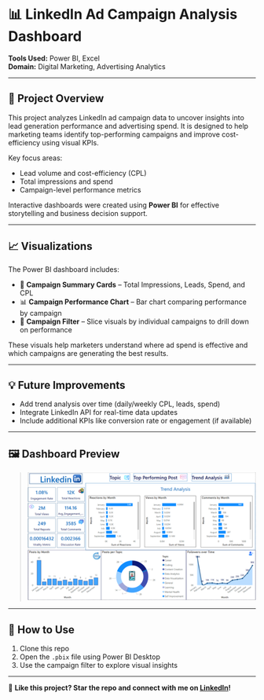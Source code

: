 # 📊 LinkedIn Ad Campaign Analysis Dashboard

**Tools Used:** Power BI, Excel  
**Domain:** Digital Marketing, Advertising Analytics

---

## 📌 Project Overview

This project analyzes LinkedIn ad campaign data to uncover insights into lead generation performance and advertising spend. It is designed to help marketing teams identify top-performing campaigns and improve cost-efficiency using visual KPIs.

Key focus areas:

- Lead volume and cost-efficiency (CPL)  
- Total impressions and spend  
- Campaign-level performance metrics

Interactive dashboards were created using **Power BI** for effective storytelling and business decision support.

---

## 📈 Visualizations

The Power BI dashboard includes:

- 📢 **Campaign Summary Cards** – Total Impressions, Leads, Spend, and CPL  
- 📊 **Campaign Performance Chart** – Bar chart comparing performance by campaign  
- 🎯 **Campaign Filter** – Slice visuals by individual campaigns to drill down on performance

These visuals help marketers understand where ad spend is effective and which campaigns are generating the best results.

---

## 💡 Future Improvements

- Add trend analysis over time (daily/weekly CPL, leads, spend)  
- Integrate LinkedIn API for real-time data updates  
- Include additional KPIs like conversion rate or engagement (if available)

---

## 🖼️ Dashboard Preview

> ![LinkedIn Dashboard](https://github.com/Tanviiiii25/LinkedinDB/blob/main/Linkedin.png)

---

## 🚀 How to Use

1. Clone this repo  
2. Open the `.pbix` file using Power BI Desktop  
3. Use the campaign filter to explore visual insights

---

📢 **Like this project? Star the repo and connect with me on [LinkedIn](https://www.linkedin.com/in/tanvipatilofficial/)!**

